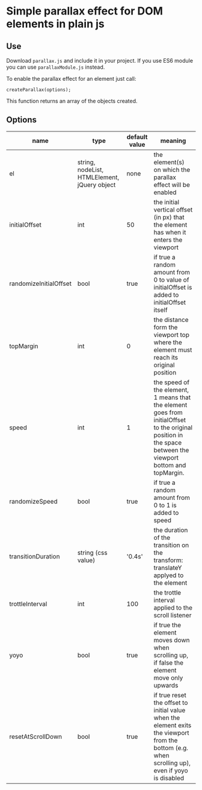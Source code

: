 # Simple parallax effect for DOM elements in plain js

## Use
Download `parallax.js` and include it in your project. If you use ES6 module you can use `parallaxModule.js` instead.

To enable the parallax effect for an element just call:
````
createParallax(options);
````
This function returns an array of the objects created.

## Options
| name | type | default value | meaning |
|------|------|---------------|---------|
| el | string, nodeList, HTMLElement, jQuery object | none | the element(s) on which the parallax effect will be enabled |
| initialOffset | int | 50 | the initial vertical offset (in px) that the element has when it enters the viewport |
| randomizeInitialOffset | bool | true | if true a random amount from 0 to value of initialOffset is added to initialOffset itself |
| topMargin | int | 0 | the distance form the viewport top where the element must reach its original position |
| speed | int | 1 | the speed of the element, 1 means that the element goes from initialOffset to the original position in the space between the viewport bottom and topMargin. |
| randomizeSpeed | bool | true | if true a random amount from 0 to 1 is added to speed |
| transitionDuration | string (css value) | '0.4s' | the duration of the transition on the transform: translateY applyed to the element |
| trottleInterval | int | 100 | the trottle interval applied to the scroll listener |
| yoyo | bool | true | if true the element moves down when scrolling up, if false the element move only upwards |
| resetAtScrollDown | bool | true | if true reset the offset to initial value when the element exits the viewport from the bottom (e.g. when scrolling up), even if yoyo is disabled |

